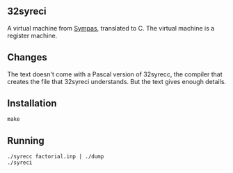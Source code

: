 32syreci
--------

A virtual machine from [Sympas](https://github.com/nickelsworth/sympas/blob/master/text/14-symbol-table-and-recursion.org), translated to C. The virtual
machine is a register machine.

Changes
-------

The text doesn't come with a Pascal version of 32syrecc, the compiler that
creates the file that 32syreci understands. But the text gives enough details.

Installation
------------

    make

Running
-------

    ./syrecc factorial.inp | ./dump
    ./syreci
